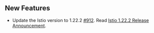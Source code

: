 ## New Features

- Update the Istio version to 1.22.2 [#912](https://github.com/kyma-project/istio/pull/912). Read [Istio 1.22.2 Release Announcement](https://istio.io/latest/news/releases/1.22.x/announcing-1.22.2/).
